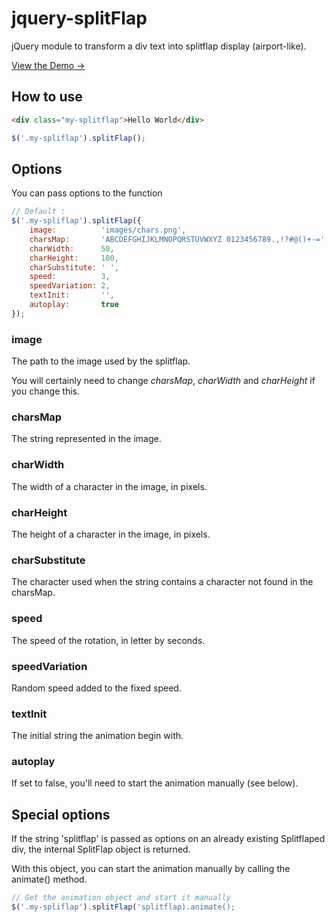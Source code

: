jquery-splitFlap
================

jQuery module to transform a div text into splitflap display (airport-like).

[View the Demo &rarr;](http://htmlpreview.github.io/?https://github.com/zemax/jquery-splitFlap/blob/master/demo/index.html)

How to use
----------

``` html
<div class="my-splitflap">Hello World</div>
``` 

``` javascript
$('.my-spliflap').splitFlap();
```

Options
-------

You can pass options to the function

``` javascript
// Default :
$('.my-spliflap').splitFlap({
	image:          'images/chars.png',
	charsMap:       'ABCDEFGHIJKLMNOPQRSTUVWXYZ 0123456789.,!?#@()+-=',
	charWidth:      50,
	charHeight:     100,
	charSubstitute: ' ',
	speed:          3,
	speedVariation: 2,
	textInit:       '',
	autoplay:       true
});
```

### image
The path to the image used by the splitflap.

You will certainly need to change *charsMap*, *charWidth* and *charHeight* if you change this.

### charsMap
The string represented in the image.

### charWidth
The width of a character in the image, in pixels.

### charHeight
The height of a character in the image, in pixels.

### charSubstitute
The character used when the string contains a character not found in the charsMap.

### speed
The speed of the rotation, in letter by seconds.

### speedVariation
Random speed added to the fixed speed.

### textInit
The initial string the animation begin with.

### autoplay
If set to false, you'll need to start the animation manually (see below).

Special options
---------------

If the string 'splitflap' is passed as options on an already existing Splitflaped div, the internal SplitFlap object is returned.

With this object, you can start the animation manually by calling the animate() method.

``` javascript
// Get the animation object and start it manually
$('.my-spliflap').splitFlap('splitflap).animate();
```
